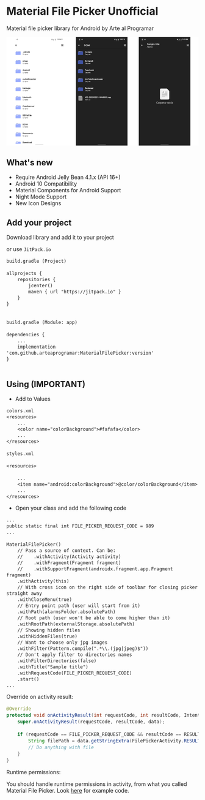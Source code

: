 # Material File Picker Unofficial
Material file picker library for Android by Arte al Programar

![](ss/main.png)

## What's new
- Require Android Jelly Bean 4.1.x (API 16+)
- Android 10 Compatibility
- Material Components for Android Support
- Night Mode Support
- New Icon Designs 


## Add your project

Download library and add it to your project

or use `JitPack.io`

```
build.gradle (Project)

allprojects {
    repositories {
        jcenter()
        maven { url "https://jitpack.io" }
    }
}


build.gradle (Module: app)

dependencies {
    ...
    implementation 'com.github.arteaprogramar:MaterialFilePicker:version'
}


```

## Using (IMPORTANT)

- Add to Values

```
colors.xml
<resources>
    ...
    <color name="colorBackground">#fafafa</color>
    ...
</resources>

styles.xml

<resources>

    ...
    <item name="android:colorBackground">@color/colorBackground</item>
    ...
</resources>

```

- Open your class and add the following code

```
...
public static final int FILE_PICKER_REQUEST_CODE = 989
...

MaterialFilePicker()
    // Pass a source of context. Can be:
    //    .withActivity(Activity activity)
    //    .withFragment(Fragment fragment)
    //    .withSupportFragment(androidx.fragment.app.Fragment fragment)
    .withActivity(this)
    // With cross icon on the right side of toolbar for closing picker straight away
    .withCloseMenu(true)
    // Entry point path (user will start from it)
    .withPath(alarmsFolder.absolutePath)
    // Root path (user won't be able to come higher than it)
    .withRootPath(externalStorage.absolutePath)
    // Showing hidden files
    .withHiddenFiles(true)
    // Want to choose only jpg images
    .withFilter(Pattern.compile(".*\\.(jpg|jpeg)$"))
    // Don't apply filter to directories names
    .withFilterDirectories(false)
    .withTitle("Sample title")
    .withRequestCode(FILE_PICKER_REQUEST_CODE)
    .start()
...

```

Override on activity result:

```java
@Override
protected void onActivityResult(int requestCode, int resultCode, Intent data) {
    super.onActivityResult(requestCode, resultCode, data);

    if (requestCode == FILE_PICKER_REQUEST_CODE && resultCode == RESULT_OK) {
        String filePath = data.getStringExtra(FilePickerActivity.RESULT_FILE_PATH);
        // Do anything with file
    }
}
```

Runtime permissions:

You should handle runtime permissions in activity, from what you called Material File Picker.
Look [here](https://github.com/nbsp-team/MaterialFilePicker/blob/master/app/src/main/java/com/dimorinny/sample/MainActivity.java#L38-L69) for example code.

